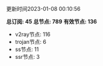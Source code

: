 更新时间2023-01-08 00:10:56

**总订阅: 45**
**总节点: 789**
**有效节点: 136**
- v2ray节点: 116
- trojan节点: 6
- ss节点: 11
- ssr节点: 3
